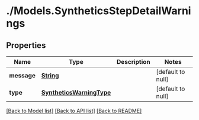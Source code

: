 # ./Models.SyntheticsStepDetailWarnings
## Properties

Name | Type | Description | Notes
------------ | ------------- | ------------- | -------------
**message** | [**String**][1] |  | [default to null]
**type** | [**SyntheticsWarningType**][2] |  | [default to null]

[[Back to Model list]][3] [[Back to API list]][4] [[Back to README]][5]

[1]: string.md
[2]: SyntheticsWarningType.md
[3]: ../README.md#documentation-for-models
[4]: ../README.md#documentation-for-api-endpoints
[5]: ../README.md
